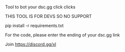 Tool to bot your dsc.gg click clicks

THIS TOOL IS FOR DEVS SO NO SUPPORT

pip install -r requirements.txt

For the code, please enter the ending of your dsc.gg link

Join https://discord.gg/xl